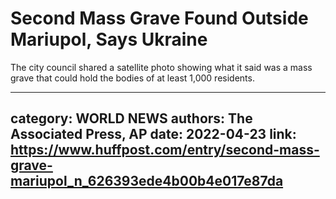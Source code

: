 # Second Mass Grave Found Outside Mariupol, Says Ukraine

The city council shared a satellite photo showing what it said was a mass grave that could hold the bodies of at least 1,000 residents.

---
category: WORLD NEWS
authors: The Associated Press, AP
date: 2022-04-23
link: https://www.huffpost.com/entry/second-mass-grave-mariupol_n_626393ede4b00b4e017e87da
---
